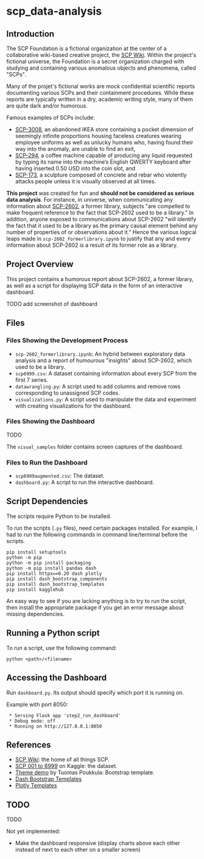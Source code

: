 # scp_data-analysis

## Introduction

The SCP Foundation is a fictional organization at the center of a collaborative wiki-based creative project, the [SCP Wiki](https://scp-wiki.wikidot.com/). Within the project's fictional universe, the Foundation is a secret organization charged with studying and containing various anomalous objects and phenomena, called "SCPs".

Many of the projet's fictional works are mock confidential scientific reports documenting various SCPs and their containment procedures. While these reports are typically written in a dry, academic writing style, many of them are quite dark and/or humorous.

Famous examples of SCPs include:

- [SCP-3008](https://scp-wiki.wikidot.com/scp-3008), an abandoned IKEA store containing a pocket dimension of seemingly infinite proportions housing faceless creatures wearing employee uniforms as well as unlucky humans who, having found their way into the anomaly, are unable to find an exit,
- [SCP-294](https://scp-wiki.wikidot.com/scp-294), a coffee machine capable of producing any liquid requested by typing its name into the machine’s English QWERTY keyboard after having inserted 0.50 USD into the coin slot, and
- [SCP-173](https://scp-wiki.wikidot.com/scp-173), a sculpture composed of concrete and rebar who violently attacks people unless it is visually observed at all times.

**This project** was created for fun and **should not be considered as serious data analysis**. For instance, in universe, when communicating any information about [SCP-2602](https://scp-wiki.wikidot.com/scp-2602), a former library, subjects "are compelled to make frequent reference to the fact that SCP-2602 used to be a library." In addition, anyone exposed to communications about SCP-2602 "will identify the fact that it used to be a library as the primary causal element behind any number of properties of or observations about it." Hence the various logical leaps made in `scp-2602_formerlibrary.ipynb` to justify that any and every information about SCP-2602 is a result of its former role as a library.

## Project Overview

This project contains a humorous report about SCP-2602, a former library, as well as a script for displaying SCP data in the form of an interactive dashboard.

TODO add screenshot of dashboard

## Files

### Files Showing the Development Process

* `scp-2602_formerlibrary.ipynb`: An hybrid between exploratory data analysis and a report of humourous "insights" about SCP-2602, which used to be a library.
* `scp6999.csv`: A dataset containing information about every SCP from the first 7 series.
* `datawrangling.py`: A script used to add columns and remove rows corresponding to unassigned SCP codes.
* `visualizations.py`: A script used to manipulate the data and experiment with creating visualizations for the dashboard.

### Files Showing the Dashboard

TODO

The `visual_samples` folder contains screen captures of the dashboard.

### Files to Run the Dashboard

* `scp6999augmented.csv`: The dataset.
* `dashboard.py`: A script to run the interactive dashboard.

## Script Dependencies

The scripts require Python to be installed.

To run the scripts (`.py` files), need certain packages installed. For example, I had to run the following commands in command line/terminal before the scripts.

```
pip install setuptools
python -m pip 
python -m pip install packaging
python -m pip install pandas dash
pip install httpx==0.20 dash plotly
pip install dash_bootstrap_components
pip install dash_bootstrap_templates
pip install kagglehub
```

An easy way to see if you are lacking anything is to try to run the script, then install the appropriate package if you get an error message about missing dependencies.

## Running a Python script

To run a script, use the following command:

```
python <path>/<filename>
```

## Accessing the Dashboard

Run `dashboard.py`. Its output should specify which port it is running on.

Example with port 8050:

```
 * Serving Flask app 'step2_run_dashboard'
 * Debug mode: off
 * Running on http://127.0.0.1:8050
```

## References

- [SCP Wiki](https://scp-wiki.wikidot.com/): the home of all things SCP.
- [SCP 001 to 6999](https://www.kaggle.com/datasets/czzzzzzz/scp1to7/) on Kaggle: the dataset.
- [Theme demo](https://github.com/AnnMarieW/dash-bootstrap-templates/blob/main/examples/demo_theme_change_4_graphs.py) by Tuomas Poukkula: Bootstrap template.
- [Dash Bootstrap Templates](https://pypi.org/project/dash-bootstrap-templates/0.1.1/)
- [Plotly Templates](https://plotly.com/python/templates/)

## TODO

TODO

Not yet implemented:
- Make the dashboard responsive (display charts above each other instead of next to each other on a smaller screen)